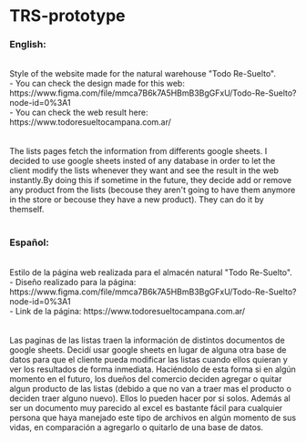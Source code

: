 # TRS-prototype

<h3><b>English:</b></h3>
<br>
Style of the website made for the natural warehouse "Todo Re-Suelto".<br>
- You can check the design made for this web: https://www.figma.com/file/mmca7B6k7A5HBmB3BgGFxU/Todo-Re-Suelto?node-id=0%3A1  <br>
- You can check the web result here: https://www.todoresueltocampana.com.ar/ <br>
<br>
<br>
The lists pages fetch the information from differents google sheets. I decided to use google sheets insted of any database
in order to let the client modify the lists whenever they want and see the result in the web instantly.By doing this if sometime in the future, they decide
add or remove any product from the lists (becouse they aren't going to have them anymore in the store or becouse they have a new product). They can do it by themself.
<br>
<br>
<h3><b>Español:</b></h3>
<br>
Estilo de la página web realizada para el almacén natural "Todo Re-Suelto". <br>
- Diseño realizado para la página: https://www.figma.com/file/mmca7B6k7A5HBmB3BgGFxU/Todo-Re-Suelto?node-id=0%3A1 <br>
- Link de la página: https://www.todoresueltocampana.com.ar/ <br>
<br>
<br>
Las paginas de las listas traen la información de distintos documentos de google sheets. Decidí usar google sheets en lugar de alguna otra base de datos para que el
cliente pueda modificar las listas cuando ellos quieran y ver los resultados de forma inmediata. Haciéndolo de esta forma si en algún momento en el futuro, los dueños
del comercio deciden agregar o quitar algun producto de las listas (debido a que no van a traer mas el producto o deciden traer alguno nuevo). Ellos lo pueden hacer
por si solos. Además al ser un documento muy parecido al excel es bastante fácil para cualquier persona que haya manejado este tipo de archivos en algún momento de sus
vidas, en comparación a agregarlo o quitarlo de una base de datos.
